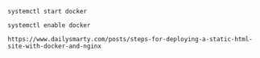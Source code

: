 ```
systemctl start docker
```

```
systemctl enable docker
```

```
https://www.dailysmarty.com/posts/steps-for-deploying-a-static-html-site-with-docker-and-nginx
```
